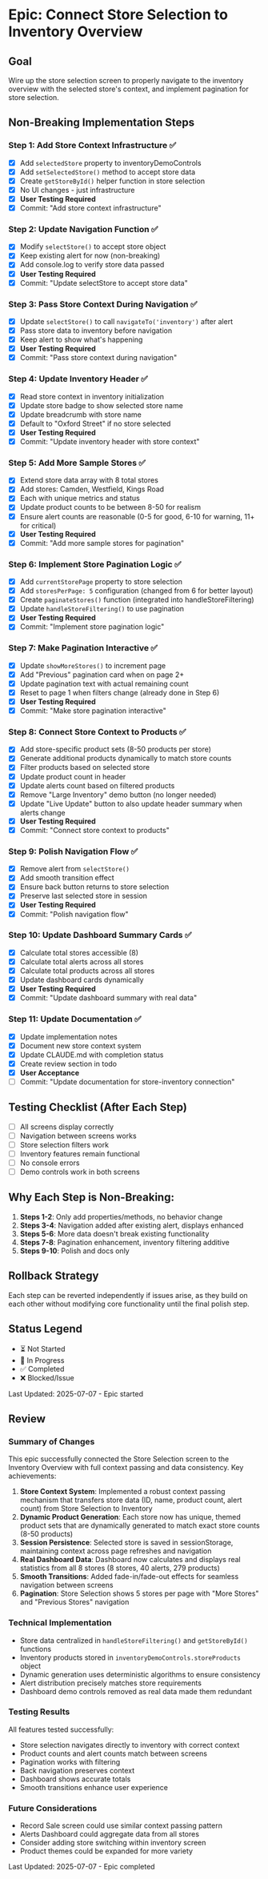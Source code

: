 # Epic: Connect Store Selection to Inventory Overview

## Goal
Wire up the store selection screen to properly navigate to the inventory overview with the selected store's context, and implement pagination for store selection.

## Non-Breaking Implementation Steps

### Step 1: Add Store Context Infrastructure ✅
- [x] Add `selectedStore` property to inventoryDemoControls
- [x] Add `setSelectedStore()` method to accept store data
- [x] Create `getStoreById()` helper function in store selection
- [x] No UI changes - just infrastructure
- [x] **User Testing Required**
- [x] Commit: "Add store context infrastructure"

### Step 2: Update Navigation Function ✅
- [x] Modify `selectStore()` to accept store object
- [x] Keep existing alert for now (non-breaking)
- [x] Add console.log to verify store data passed
- [x] **User Testing Required**
- [x] Commit: "Update selectStore to accept store data"

### Step 3: Pass Store Context During Navigation ✅
- [x] Update `selectStore()` to call `navigateTo('inventory')` after alert
- [x] Pass store data to inventory before navigation
- [x] Keep alert to show what's happening
- [x] **User Testing Required**
- [x] Commit: "Pass store context during navigation"

### Step 4: Update Inventory Header ✅
- [x] Read store context in inventory initialization
- [x] Update store badge to show selected store name
- [x] Update breadcrumb with store name
- [x] Default to "Oxford Street" if no store selected
- [x] **User Testing Required**
- [x] Commit: "Update inventory header with store context"

### Step 5: Add More Sample Stores ✅
- [x] Extend store data array with 8 total stores
- [x] Add stores: Camden, Westfield, Kings Road
- [x] Each with unique metrics and status
- [x] Update product counts to be between 8-50 for realism
- [x] Ensure alert counts are reasonable (0-5 for good, 6-10 for warning, 11+ for critical)
- [x] **User Testing Required**
- [x] Commit: "Add more sample stores for pagination"

### Step 6: Implement Store Pagination Logic ✅
- [x] Add `currentStorePage` property to store selection
- [x] Add `storesPerPage: 5` configuration (changed from 6 for better layout)
- [x] Create `paginateStores()` function (integrated into handleStoreFiltering)
- [x] Update `handleStoreFiltering()` to use pagination
- [x] **User Testing Required**
- [x] Commit: "Implement store pagination logic"

### Step 7: Make Pagination Interactive ✅
- [x] Update `showMoreStores()` to increment page
- [x] Add "Previous" pagination card when on page 2+
- [x] Update pagination text with actual remaining count
- [x] Reset to page 1 when filters change (already done in Step 6)
- [x] **User Testing Required**
- [x] Commit: "Make store pagination interactive"

### Step 8: Connect Store Context to Products ✅
- [x] Add store-specific product sets (8-50 products per store)
- [x] Generate additional products dynamically to match store counts
- [x] Filter products based on selected store
- [x] Update product count in header
- [x] Update alerts count based on filtered products
- [x] Remove "Large Inventory" demo button (no longer needed)
- [x] Update "Live Update" button to also update header summary when alerts change
- [x] **User Testing Required**
- [x] Commit: "Connect store context to products"

### Step 9: Polish Navigation Flow ✅
- [x] Remove alert from `selectStore()`
- [x] Add smooth transition effect
- [x] Ensure back button returns to store selection
- [x] Preserve last selected store in session
- [x] **User Testing Required**
- [x] Commit: "Polish navigation flow"

### Step 10: Update Dashboard Summary Cards ✅
- [x] Calculate total stores accessible (8)
- [x] Calculate total alerts across all stores
- [x] Calculate total products across all stores
- [x] Update dashboard cards dynamically
- [x] **User Testing Required**
- [x] Commit: "Update dashboard summary with real data"

### Step 11: Update Documentation ✅
- [x] Update implementation notes
- [x] Document new store context system
- [x] Update CLAUDE.md with completion status
- [x] Create review section in todo
- [x] **User Acceptance**
- [ ] Commit: "Update documentation for store-inventory connection"

## Testing Checklist (After Each Step)
- [ ] All screens display correctly
- [ ] Navigation between screens works
- [ ] Store selection filters work
- [ ] Inventory features remain functional
- [ ] No console errors
- [ ] Demo controls work in both screens

## Why Each Step is Non-Breaking:
1. **Steps 1-2**: Only add properties/methods, no behavior change
2. **Steps 3-4**: Navigation added after existing alert, displays enhanced
3. **Steps 5-6**: More data doesn't break existing functionality
4. **Steps 7-8**: Pagination enhancement, inventory filtering additive
5. **Steps 9-10**: Polish and docs only

## Rollback Strategy
Each step can be reverted independently if issues arise, as they build on each other without modifying core functionality until the final polish step.

## Status Legend
- ⏳ Not Started
- 🔄 In Progress
- ✅ Completed
- ❌ Blocked/Issue

Last Updated: 2025-07-07 - Epic started

## Review

### Summary of Changes
This epic successfully connected the Store Selection screen to the Inventory Overview with full context passing and data consistency. Key achievements:

1. **Store Context System**: Implemented a robust context passing mechanism that transfers store data (ID, name, product count, alert count) from Store Selection to Inventory
2. **Dynamic Product Generation**: Each store now has unique, themed product sets that are dynamically generated to match exact store counts (8-50 products)
3. **Session Persistence**: Selected store is saved in sessionStorage, maintaining context across page refreshes and navigation
4. **Real Dashboard Data**: Dashboard now calculates and displays real statistics from all 8 stores (8 stores, 40 alerts, 279 products)
5. **Smooth Transitions**: Added fade-in/fade-out effects for seamless navigation between screens
6. **Pagination**: Store Selection shows 5 stores per page with "More Stores" and "Previous Stores" navigation

### Technical Implementation
- Store data centralized in `handleStoreFiltering()` and `getStoreById()` functions
- Inventory products stored in `inventoryDemoControls.storeProducts` object
- Dynamic generation uses deterministic algorithms to ensure consistency
- Alert distribution precisely matches store requirements
- Dashboard demo controls removed as real data made them redundant

### Testing Results
All features tested successfully:
- Store selection navigates directly to inventory with correct context
- Product counts and alert counts match between screens
- Pagination works with filtering
- Back navigation preserves context
- Dashboard shows accurate totals
- Smooth transitions enhance user experience

### Future Considerations
- Record Sale screen could use similar context passing pattern
- Alerts Dashboard could aggregate data from all stores
- Consider adding store switching within inventory screen
- Product themes could be expanded for more variety

Last Updated: 2025-07-07 - Epic completed
